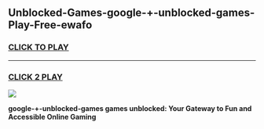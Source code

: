 
## Unblocked-Games-google-+-unblocked-games-Play-Free-ewafo
<h3>
<a href="https://premium76.site?title=google-+-unblocked-games&ref=19M">CLICK TO PLAY</a></h3>
<hr>

<h3>
<a href="https://premium76.site?title=google-+-unblocked-games&ref=19M">CLICK 2 PLAY</a>
  
</h3>

<a href="https://premium76.site?title=google-+-unblocked-games&ref=19M"><img src="https://clearcache.store/games.png"></a>


**google-+-unblocked-games games unblocked: Your Gateway to Fun and Accessible Online Gaming**
